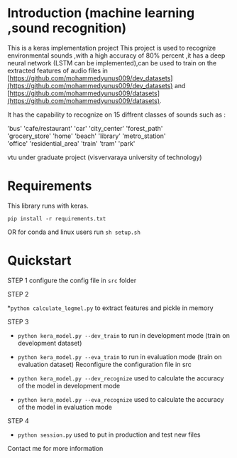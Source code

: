 # Introduction (machine learning ,sound recognition)

This is a keras implementation project
This project is used to recognize environmental sounds ,with a high accuracy of 80% percent ,it has a deep neural network (LSTM can be implemented),can be used to train on the extracted features of audio files in 
[https://github.com/mohammedyunus009/dev_datasets](https://github.com/mohammedyunus009/dev_datasets) and [https://github.com/mohammedyunus009/datasets](https://github.com/mohammedyunus009/datasets).


It has the capability to recognize on 15 diffrent classes of sounds such as :

'bus'  'cafe/restaurant'  'car'  'city_center'  'forest_path'  
'grocery_store'  'home'  'beach'  'library'  'metro_station'  
'office'  'residential_area'  'train'  'tram'  'park'

vtu under graduate project (visvervaraya university of technology)


# Requirements

This library runs with keras. 

`pip install -r requirements.txt`

OR for conda and linux users run 
`sh setup.sh`

# Quickstart

STEP 1
configure the config file in `src` folder

STEP 2 

*`python calculate_logmel.py` to extract features and pickle in memory


STEP 3
* `python kera_model.py --dev_train`  to run in development mode (train on development dataset)
* `python kera_model.py --eva_train`  to run in evaluation mode (train on evaluation dataset)
Reconfigure the configuration file in src

* `python kera_model.py --dev_recognize`  used to calculate the accuracy of the model in development mode

* `python kera_model.py --eva_recognize`  used to calculate the accuracy of the model in evaluation mode

STEP 4
* `python session.py` used to put in production and test new files

Contact me for more information
